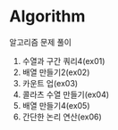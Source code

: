 # Algorithm

알고리즘 문제 풀이

1. 수열과 구간 쿼리4(ex01)
2. 배열 만들기2(ex02)
3. 카운트 업(ex03)
4. 콜라츠 수열 만들기(ex04)
5. 배열 만들기4(ex05)
6. 간단한 논리 연산(ex06)
